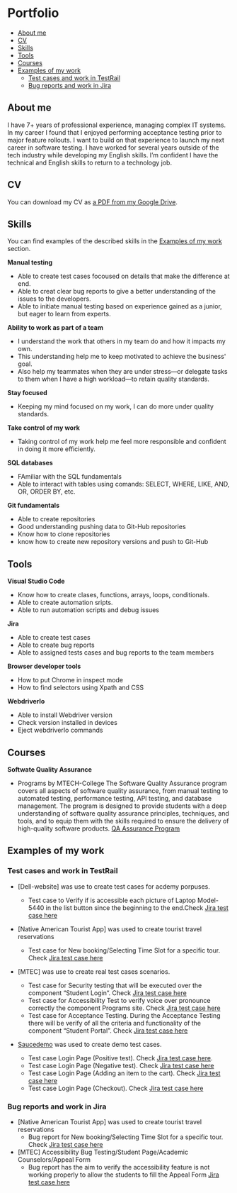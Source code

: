 # Portfolio
- [About me](#about-me)
- [CV](#cv)
- [Skills](#skills)
- [Tools](#tools)
- [Courses](#courses)
- [Examples of my work](#examples-of-my-work)
  * [Test cases and work in TestRail](#test-cases-and-work-in-testrail)
  * [Bug reports and work in Jira](#bug-reports-and-work-in-jira)
 

## About me

I have 7+ years of professional experience, managing complex IT systems.  In my career I found that I enjoyed performing acceptance testing prior to major feature rollouts.  I want to build on that experience to launch my next career in software testing.  I have worked for several years outside of the tech industry while developing my English skills.  I’m confident I have the technical and English skills to return to a technology job.

## CV
You can download my CV as [a PDF from my Google Drive](https://drive.google.com/file/d/1akAxbrihQDBCyXYXvboP47TloNphJzPU/view?usp=drive_link).

## Skills

You can find examples of the described skills in the [Examples of my work](#examples-of-my-work) section.

__Manual testing__

  * Able to create test cases focoused on details that make the difference at end.
  * Able to creat clear bug reports to give a better understanding of the issues to the developers.
  * Able to initiate manual testing based on experience gained as a junior, but eager to learn from experts.

__Ability to work as part of a team__
  
  * I understand the work that others in my team do and how it impacts my own. 
  * This understanding help me to keep motivated to achieve the business' goal. 
  * Also help my teammates when they are under stress—or delegate tasks to them when I have a high workload—to retain quality standards.

__Stay focused__

  * Keeping my mind focused on my work, I can do more under quality standards.

__Take control of my work__

  * Taking control of my work help me feel more responsible and confident in doing it more efficiently.

__SQL databases__

  * FAmiliar with the SQL fundamentals
  * Able to interact with tables using comands: SELECT, WHERE, LIKE, AND, OR, ORDER BY, etc.
  
__Git fundamentals__
  * Able to create repositories
  * Good understanding pushing data to Git-Hub repositories
  * Know how to clone repositories
  * know how to create new repository versions and push to Git-Hub
  

## Tools

__Visual Studio Code__

  * Know how to create clases, functions, arrays, loops, conditionals.
  * Able to create automation sripts.
  * Able to run automation scripts and debug issues

__Jira__

  * Able to create test cases
  * Able to create bug reports
  * Able to assigned tests cases and bug reports to the team members

__Browser developer tools__

  * How to put Chrome in inspect mode
  * How to find selectors using Xpath and CSS

__WebdriverIo__

  * Able to install Webdriver version
  * Check version installed in devices
  * Eject webdriverIo commands


## Courses


__Softwate Quality Assurance__

* Programs by MTECH-College 
The Software Quality Assurance program covers all aspects of software quality assurance, from manual testing to automated testing, performance testing, API testing, and database management. The program is designed to provide students with a deep understanding of software quality assurance principles, techniques, and tools, and to equip them with the skills required to ensure the delivery of high-quality software products.
[QA Assurance Program](https://mtec.edu/programs/software-quality-assurance)


## Examples of my work

### Test cases and work in TestRail

- [Dell-website] was use to create test cases for acdemy porpuses. 
  * Test case to Verify if is accessible each picture of Laptop Model-5440 in the list button since the beginning to the end.Check [Jira test case here](https://mtechqa.atlassian.net/browse/MTQA-457)

- [Native American Tourist App] was used to create tourist travel reservations
  * Test case for New booking/Selecting Time Slot for a specific tour. Check [Jira test case here](https://mtechqa.atlassian.net/browse/MTQA-412)
 
- [MTEC] was use to create real test cases scenarios.
  * Test case for Security testing that will be executed over the component “Student Login“. Check [Jira test case here](https://mtechqa.atlassian.net/browse/MTQA-354)
  * Test case for Accessibility Test to verify voice over pronounce correctly the component Programs site. Check [Jira test case here](https://mtechqa.atlassian.net/browse/MTQA-353)
  * Test case for Acceptance Testing. During the Acceptance Testing there will be verify of all the criteria and functionality of the component “Student Portal”. Check [Jira test case here](https://mtechqa.atlassian.net/browse/MTQA-352)

- [Saucedemo](https://www.saucedemo.com/) was used to create demo test cases.
  * Test case Login Page (Positive test). Check [Jira test case here](https://mtechqa.atlassian.net/browse/MTQA-442).
  * Test case Login Page (Negative test). Check [Jira test case here](https://mtechqa.atlassian.net/browse/MTQA-443)
  * Test case Login Page (Adding an item to the cart). Check [Jira test case here](https://mtechqa.atlassian.net/browse/MTQA-444)
  * Test case Login Page (Checkout). Check [Jira test case here](https://mtechqa.atlassian.net/browse/MTQA-445)


### Bug reports and work in Jira

- [Native American Tourist App] was used to create tourist travel reservations
  * Bug report for New booking/Selecting Time Slot for a specific tour. Check [Jira test case here](https://mtechqa.atlassian.net/browse/MTQA-412)
- [MTEC] Accessibility Bug Testing/Student Page/Academic Counselors/Appeal Form
  * Bug report has the aim to verify the accessibility feature is not working properly to allow the students to fill the Appeal Form
    [Jira test case here](https://mtechqa.atlassian.net/browse/MTQA-321)


